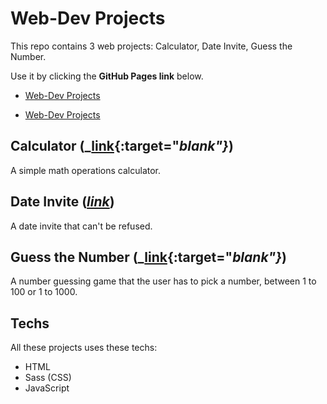 # Web-Dev Projects
This repo contains 3 web projects: Calculator, Date Invite, Guess the Number.

Use it by clicking the **GitHub Pages link** below.

- [Web-Dev Projects](https://rianreiss.github.io/web-dev-projects/)

- <a href="https://rianreiss.github.io/web-dev-projects/" target="_blank">Web-Dev Projects</a>



## Calculator (_[link](https://rianreiss.github.io/web-dev-projects/projects/calculator/index.html){:target="_blank"}_)
A simple math operations calculator.

## Date Invite (_[link](https://rianreiss.github.io/web-dev-projects/projects/date-invite/index.html{:target="_blank"})_)
A date invite that can't be refused.

## Guess the Number (_[link](https://rianreiss.github.io/web-dev-projects/projects/guess/index.html){:target="_blank"}_)
A number guessing game that the user has to pick a number, between 1 to 100 or 1 to 1000.

## Techs
All these projects uses these techs:
- HTML
- Sass (CSS)
- JavaScript
